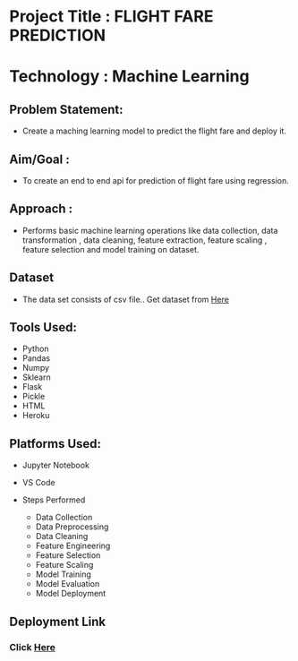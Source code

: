 # Project Title : FLIGHT FARE PREDICTION
# Technology : Machine Learning

## Problem Statement:
* Create a maching learning model to predict the flight fare and deploy it.


## Aim/Goal :
* To create an end to end api for prediction of flight fare using regression.

## Approach :
* Performs basic machine learning operations like data collection, data transformation , data cleaning, feature extraction, feature scaling , feature selection and model training on dataset. 

## Dataset
* The data set consists of csv file.. Get dataset from [Here](https://www.kaggle.com/nikhilmittal/flight-fare-prediction-mh)





## Tools Used:
  * Python 
  * Pandas
  * Numpy
  * Sklearn
  * Flask
  * Pickle
  * HTML
  * Heroku




## Platforms Used:
*  Jupyter Notebook
*  VS Code


* Steps Performed
  * Data Collection
  * Data Preprocessing 
  * Data Cleaning
  * Feature Engineering
  * Feature Selection
  * Feature Scaling
  * Model Training
  * Model Evaluation
  * Model Deployment




## Deployment Link
### Click [Here](https://flight-fare-prediction-an.herokuapp.com/)


